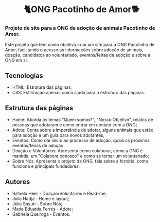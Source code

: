 <h1 align="center">🐈ONG Pacotinho de Amor🐕</h1>

 ### Projeto de site para a ONG de adoção de animais Pacotinho de Amor. 
 Este projeto que tem como objetivo criar um site para a ONG Pacotinho de Amor, facilitando o acesso as informações sobre adoção de animais, doação, candidatos ao voluntariado, eventos/feiras de adoção e sobre a ONG em si.

 ## Tecnologias
  - HTML: Estrutura das páginas;
  - CSS: Estilização apenas como ajuda para a estrutura das páginas.

## Estrutura das páginas
 - Home: Aborda os temas "Quem somos?", "Nosso Objetivo", relatos de pessoas que adotaram e como entrar em contato com a ONG;
 - Adote: Conta sobre a importância de adotar, alguns animais que estão para adoção e um guia para novos adotantes;
 - Eventos: Como dar ínicio ao processo de adoção, quais os próximos eventos/feiras de adoção
 - Doação e Voluntários: Apresenta como colaborar, como a ONG é mantida, um "Colabore conosco" e como se tornar um voluntariado;
 - Sobre Nós: Apresenta o projeto da ONG, fala sobre a história, como funciona e principais fundadores.

## Autores

 - Rafaela Heer - Doação/Voluntários e Read-me;
 - Julia Hadja - Home e layout;
 - Julia Sayuri - Sobre Nós;
 - Maria Eduarda Ferrés - Adote;
 - Gabriela Queiroga - Eventos.
